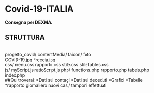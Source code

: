 # Covid-19-ITALIA
**Consegna per DEXMA.**

## STRUTTURA
\
progetto_covid/
	contentMedia/
		faicon/
			foto	
		COVID-19.jpg
		Freccia.jpg		
	css/
		menu.css
		rapporto.css
		stile.css
		stileTables.css		
	js/
		myScript.js
		ratioScript.js
	php/
		functions.php
		rapporto.php
		tabels.php
	index.php
\
##Qui troverai:
*Dati sui contagi
*Dati sui deceduti
*Grafici 
*Tabelle
	*rapporto giornaliero nuovi casi/ tamponi effettuati
